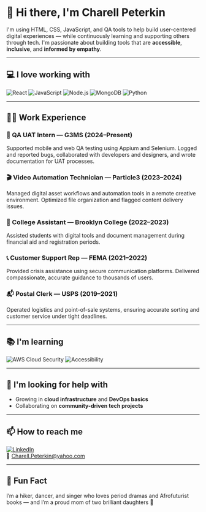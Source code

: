 # 👋 Hi there, I'm **Charell Peterkin**

I'm using HTML, CSS, JavaScript, and QA tools to help build user-centered digital experiences — while continuously learning and supporting others through tech. I'm passionate about building tools that are **accessible**, **inclusive**, and **informed by empathy**.

---

## 💻 I love working with

![React](https://img.shields.io/badge/React-20232A?style=for-the-badge&logo=react&logoColor=61DAFB)
![JavaScript](https://img.shields.io/badge/JavaScript-F7DF1E?style=for-the-badge&logo=javascript&logoColor=black)
![Node.js](https://img.shields.io/badge/Node.js-339933?style=for-the-badge&logo=nodedotjs&logoColor=white)
![MongoDB](https://img.shields.io/badge/MongoDB-4DB33D?style=for-the-badge&logo=mongodb&logoColor=white)
![Python](https://img.shields.io/badge/Python-3670A0?style=for-the-badge&logo=python&logoColor=ffdd54)

---

## 🧑‍💼 Work Experience

### 🧪 QA UAT Intern — G3MS (2024–Present)  
Supported mobile and web QA testing using Appium and Selenium. Logged and reported bugs, collaborated with developers and designers, and wrote documentation for UAT processes.

### 🎬 Video Automation Technician — Particle3 (2023–2024)  
Managed digital asset workflows and automation tools in a remote creative environment. Optimized file organization and flagged content delivery issues.

### 🧾 College Assistant — Brooklyn College (2022–2023)  
Assisted students with digital tools and document management during financial aid and registration periods.

### 📞 Customer Support Rep — FEMA (2021–2022)  
Provided crisis assistance using secure communication platforms. Delivered compassionate, accurate guidance to thousands of users.

### 📬 Postal Clerk — USPS (2019–2021)  
Operated logistics and point-of-sale systems, ensuring accurate sorting and customer service under tight deadlines.

---

## 📚 I'm learning

![AWS Cloud Security](https://img.shields.io/badge/AWS_Cloud_Security-orange?style=for-the-badge&logo=amazonaws&logoColor=white)
![Accessibility](https://img.shields.io/badge/Web_Accessibility-000000?style=for-the-badge&logo=accessibility&logoColor=white)

---

## 💬 I'm looking for help with

- Growing in **cloud infrastructure** and **DevOps basics**
- Collaborating on **community-driven tech projects**

---

## 📫 How to reach me

[![LinkedIn](https://img.shields.io/badge/LinkedIn-Connect-blue?style=flat-square&logo=linkedin)](https://linkedin.com/in/charellpeterkin)  
📧 Charell.Peterkin@yahoo.com

---

## 🌟 Fun Fact

I’m a hiker, dancer, and singer who loves period dramas and Afrofuturist books — and I’m a proud mom of two brilliant daughters 💜




